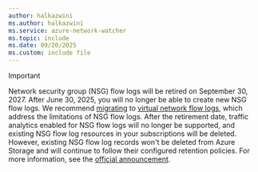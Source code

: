 ```yaml
---
author: halkazwini
ms.author: halkazwini
ms.service: azure-network-watcher
ms.topic: include
ms.date: 09/20/2025
ms.custom: include file
---
```

> [!IMPORTANT]
> Network security group (NSG) flow logs will be retired on September 30, 2027. After June 30, 2025, you will no longer be able to create new NSG flow logs. We recommend [migrating](../articles/network-watcher/nsg-flow-logs-migrate.md) to [virtual network flow logs](../articles/network-watcher/vnet-flow-logs-overview.md), which address the limitations of NSG flow logs. After the retirement date, traffic analytics enabled for NSG flow logs will no longer be supported, and existing NSG flow log resources in your subscriptions will be deleted. However, existing NSG flow log records won't be deleted from Azure Storage and will continue to follow their configured retention policies. For more information, see the [official announcement](https://azure.microsoft.com/updates/v2/Azure-NSG-flow-logs-Retirement).
